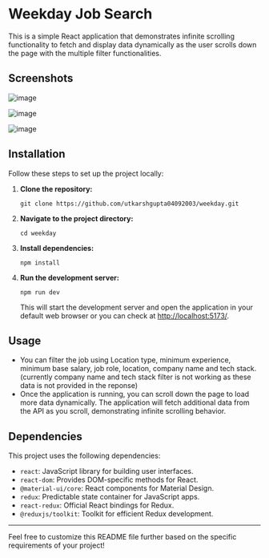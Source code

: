 


# Weekday Job Search

This is a simple React application that demonstrates infinite scrolling functionality to fetch and display data dynamically as the user scrolls down the page with the multiple filter functionalities.

## Screenshots

![image](https://github.com/utkarshgupta04092003/weekday/assets/63789702/53870aeb-0a9b-4e9c-be76-dcffefd39436)

![image](https://github.com/utkarshgupta04092003/weekday/assets/63789702/f5ccd2a9-6b36-46fe-9c4d-155bf3babe84)

![image](https://github.com/utkarshgupta04092003/weekday/assets/63789702/566910ee-5729-4134-ac22-b582170000e2)


## Installation

Follow these steps to set up the project locally:

1. **Clone the repository:**

   ```
   git clone https://github.com/utkarshgupta04092003/weekday.git
   ```

2. **Navigate to the project directory:**

   ```
   cd weekday
   ```

3. **Install dependencies:**

   ```
   npm install
   ```

4. **Run the development server:**

   ```
   npm run dev
   ```

   This will start the development server and open the application in your default web browser or you can check at  [http://localhost:5173/](http://localhost:5173/).

## Usage
- You can filter the job using Location type, minimum experience, minimum base salary, job role, location, company name and tech stack. (currently company name and tech stack filter is not working as these data is not provided in the reponse)
- Once the application is running, you can scroll down the page to load more data dynamically. The application will fetch additional data from the API as you scroll, demonstrating infinite scrolling behavior.

## Dependencies

This project uses the following dependencies:

- `react`: JavaScript library for building user interfaces.
- `react-dom`: Provides DOM-specific methods for React.
- `@material-ui/core`: React components for Material Design.
- `redux`: Predictable state container for JavaScript apps.
- `react-redux`: Official React bindings for Redux.
- `@reduxjs/toolkit`: Toolkit for efficient Redux development.

---

Feel free to customize this README file further based on the specific requirements of your project!
